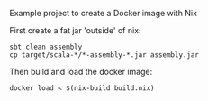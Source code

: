 Example project to create a Docker image with Nix

First create a fat jar 'outside' of nix:

```
sbt clean assembly
cp target/scala-*/*-assembly-*.jar assembly.jar
```

Then build and load the docker image:

```
docker load < $(nix-build build.nix)
```
